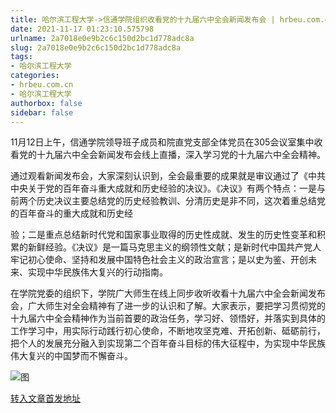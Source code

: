 ```yaml
---
title: 哈尔滨工程大学->信通学院组织收看党的十九届六中全会新闻发布会 | hrbeu.com.cn
date: 2021-11-17 01:23:10.575798
urlname: 2a7018e0e9b2c6c150d2bc1d778adc8a
slug: 2a7018e0e9b2c6c150d2bc1d778adc8a
tags: 
- 哈尔滨工程大学
categories:
- hrbeu.com.cn
- 哈尔滨工程大学
authorbox: false
sidebar: false
---
```

11月12日上午，信通学院领导班子成员和院直党支部全体党员在305会议室集中收看党的十九届六中全会新闻发布会线上直播，深入学习党的十九届六中全会精神。

通过观看新闻发布会，大家深刻认识到，全会最重要的成果就是审议通过了《中共中央关于党的百年奋斗重大成就和历史经验的决议》。《决议》有两个特点：一是与前两个历史决议主要总结党的历史经验教训、分清历史是非不同，这次着重总结党的百年奋斗的重大成就和历史经
<!--more-->
验；二是重点总结新时代党和国家事业取得的历史性成就、发生的历史性变革和积累的新鲜经验。《决议》是一篇马克思主义的纲领性文献；是新时代中国共产党人牢记初心使命、坚持和发展中国特色社会主义的政治宣言；是以史为鉴、开创未来、实现中华民族伟大复兴的行动指南。

在学院党委的组织下，学院广大师生在线上同步收听收看十九届六中全会新闻发布会，广大师生对全会精神有了进一步的认识和了解。大家表示，要把学习贯彻党的十九届六中全会精神作为当前首要的政治任务，学习好、领悟好，并落实到具体的工作学习中，用实际行动践行初心使命，不断地攻坚克难、开拓创新、砥砺前行，把个人的发展充分融入到实现第二个百年奋斗目标的伟大征程中，为实现中华民族伟大复兴的中国梦而不懈奋斗。

![图](http://gongxue.cn/__local/3/40/70/87D0CABD5C2F719976C13F076F4_F9283587_DBD6.jpg)

[转入文章首发地址](http://gongxue.cn/info/1015/68828.htm)